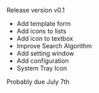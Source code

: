 Release version v0.1

- Add template form 
- Add icons to lists 
- Add icon to textbox
- Improve Search Algorithm
- Add setting window 
- Add configuration
- System Tray Icon 

Probably due July 7th